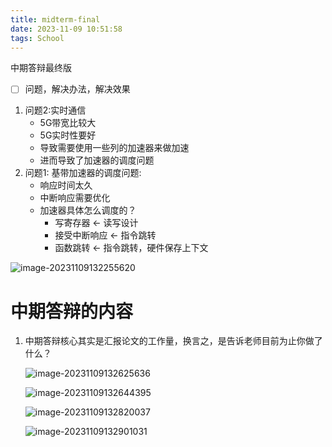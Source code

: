```yaml
---
title: midterm-final
date: 2023-11-09 10:51:58
tags: School
---
```


中期答辩最终版



<!--more-->

- [ ] 问题，解决办法，解决效果

1. 问题2:实时通信
   - 5G带宽比较大
   - 5G实时性要好
   - 导致需要使用一些列的加速器来做加速
   - 进而导致了加速器的调度问题
2. 问题1: 基带加速器的调度问题:
   - 响应时间太久
   - 中断响应需要优化
   - 加速器具体怎么调度的？
     - 写寄存器 <- 读写设计
     - 接受中断响应 <- 指令跳转
     - 函数跳转 <- 指令跳转，硬件保存上下文





![image-20231109132255620](../../../../../../Pictures/Typora/image-20231109132255620.png)


# 中期答辩的内容

1. 中期答辩核心其实是汇报论文的工作量，换言之，是告诉老师目前为止你做了什么？

   ![image-20231109132625636](../../../../../../Pictures/Typora/image-20231109132625636.png)

   ![image-20231109132644395](../../../../../../Pictures/Typora/image-20231109132644395.png)

   ![image-20231109132820037](../../../../../../Pictures/Typora/image-20231109132820037.png)

   ![image-20231109132901031](../../../../../../Pictures/Typora/image-20231109132901031.png)

   

